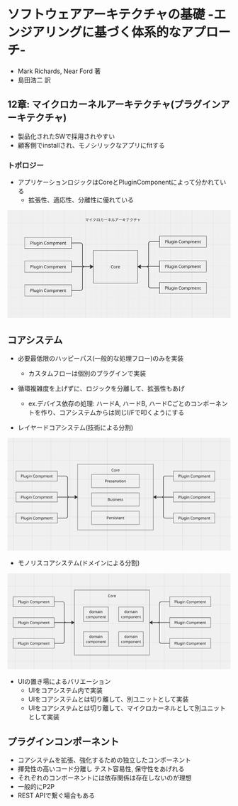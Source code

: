 # ソフトウェアアーキテクチャの基礎 -エンジアリングに基づく体系的なアプローチ-
- Mark Richards, Near Ford 著
- 島田浩二 訳

## 12章: マイクロカーネルアーキテクチャ(プラグインアーキテクチャ)
- 製品化されたSWで採用されやすい
- 顧客側でinstallされ、モノシリックなアプリにfitする

### トポロジー
- アプリケーションロジックはCoreとPluginComponentによって分かれている
  - 拡張性、適応性、分離性に優れている

![alt text](image.png)

## コアシステム
- 必要最低限のハッピーパス(一般的な処理フロー)のみを実装
  - カスタムフローは個別のプラグインで実装
- 循環複雑度を上げずに、ロジックを分離して、拡張性もあげ
  - ex.デバイス依存の処理: ハードA, ハードB, ハードCごとのコンポーネントを作り、コアシステムからは同じI/Fで叩くようにする

- レイヤードコアシステム(技術による分割)

![alt text](image-1.png)

- モノリスコアシステム(ドメインによる分割)

![alt text](image-2.png)

- UIの置き場によるバリエーション
  - UIをコアシステム内で実装
  - UIをコアシステムとは切り離して、別ユニットとして実装
  - UIをコアシステムとは切り離して、マイクロカーネルとして別ユニットとして実装

## プラグインコンポーネント
- コアシステムを拡張、強化するための独立したコンポーネント
- 揮発性の高いコード分離し テスト容易性, 保守性をあげれる
- それぞれのコンポーネントには依存関係は存在しないのが理想
- 一般的にP2P
- REST APIで繋ぐ場合もある
